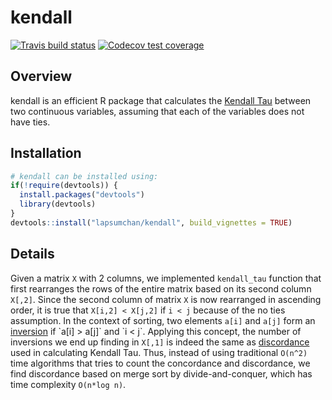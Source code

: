 # kendall

<!-- badges: start -->
[![Travis build status](https://travis-ci.com/lapsumchan/kendall.svg?branch=master)](https://travis-ci.com/lapsumchan/kendall)
[![Codecov test coverage](https://codecov.io/gh/lapsumchan/kendall/branch/master/graph/badge.svg)](https://codecov.io/gh/lapsumchan/kendall?branch=master)
<!-- badges: end -->

## Overview

kendall is an efficient R package that calculates the [Kendall Tau](https://en.wikipedia.org/wiki/Kendall_rank_correlation_coefficient) between two continuous variables, assuming that each of the variables does not have ties.

## Installation
``` r
# kendall can be installed using:
if(!require(devtools)) {
  install.packages("devtools")
  library(devtools)
}
devtools::install("lapsumchan/kendall", build_vignettes = TRUE)
```

## Details
Given a matrix `X` with 2 columns, we implemented `kendall_tau` function that first rearranges the rows of the entire matrix based on its second column `X[,2]`. Since the second column of matrix `X` is now rearranged in ascending order, it is true that `X[i,2] < X[j,2]` if `i < j` because of the no ties assumption. In the context of sorting, two elements `a[i]` and `a[j]` form an [inversion](https://en.wikipedia.org/wiki/Inversion_(discrete_mathematics)) if `a[i] > a[j]` and `i < j`. Applying this concept, the number of inversions we end up finding in `X[,1]` is indeed the same as [discordance](https://en.wikipedia.org/wiki/Kendall_rank_correlation_coefficient#Definition) used in calculating Kendall Tau. Thus, instead of using traditional `O(n^2)` time algorithms that tries to count the concordance and discordance, we find discordance based on merge sort by divide-and-conquer, which has time complexity `O(n*log n)`.
